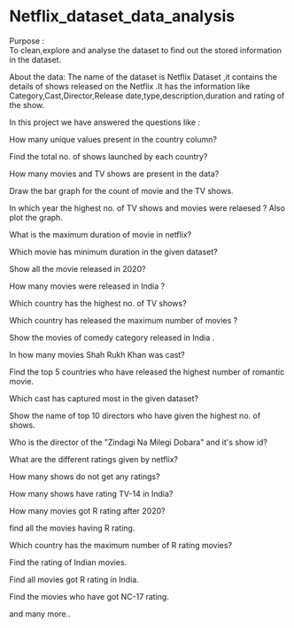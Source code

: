 # Netflix_dataset_data_analysis
Purpose :  
To clean,explore and analyse the dataset to find out the stored information in the dataset.

About the data:
The name of the dataset is Netflix Dataset ,it contains the details of shows released on the Netflix .It has the information like Category,Cast,Director,Release date,type,description,duration and rating of the show.

In this project we have answered the questions like :

How many unique values present in the country column?    

Find the total no. of shows launched by each country?

How many movies and TV shows are present in the data?

Draw the bar graph for the count of movie and the TV shows.

In which year the highest no. of TV shows and movies were relaesed ? Also plot the graph.

 What is the maximum duration of movie in netflix?
 
Which movie has minimum duration in the given dataset?

Show all the movie released in 2020?

How many movies were released in India ?

Which country has the highest no. of TV shows?

Which country has released the maximum number of movies ?

Show the movies of comedy category released in India .

In how many movies Shah Rukh Khan was cast?

Find the top 5 countries who have released the highest number of romantic movie.

Which cast has captured most in the given dataset?

Show the name of top 10 directors who have given the highest no. of shows.

Who is the director of the "Zindagi Na Milegi Dobara" and it's show id?

What are the different ratings given by netflix?

How many shows do not get any ratings?

How many shows have rating TV-14 in India?

How many movies got R rating after 2020?

find all the movies having R rating.

Which country has the maximum number of R rating movies?

Find the rating of Indian movies.

Find all movies got R rating in India.

Find the movies who have got NC-17 rating.

and many more..

